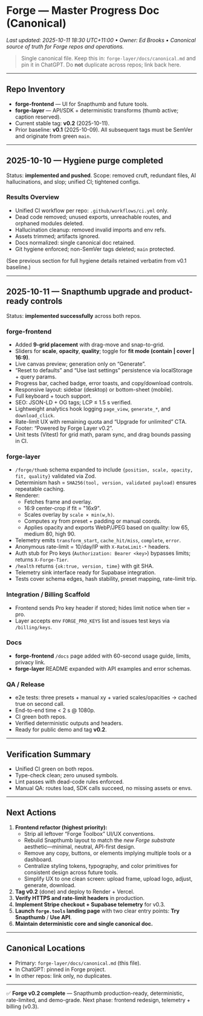 # Forge — Master Progress Doc (Canonical)
_Last updated: 2025-10-11 18:30 UTC+11:00 • Owner: Ed Brooks • Canonical source of truth for Forge repos and operations._

> Single canonical file. Keep this in: `forge-layer/docs/canonical.md` and pin it in ChatGPT. Do **not** duplicate across repos; link back here.

---

## Repo Inventory
- **forge-frontend** — UI for Snapthumb and future tools.  
- **forge-layer** — API/SDK + deterministic transforms (thumb active; caption reserved).  
- Current stable tag: **v0.2** (2025-10-11).  
- Prior baseline: **v0.1** (2025-10-09). All subsequent tags must be SemVer and originate from green `main`.

---

## 2025-10-10 — Hygiene purge completed
Status: **implemented and pushed**. Scope: removed cruft, redundant files, AI hallucinations, and slop; unified CI; tightened configs.

### Results Overview
- Unified CI workflow per repo: `.github/workflows/ci.yml` only.  
- Dead code removed; unused exports, unreachable routes, and orphaned modules deleted.  
- Hallucination cleanup: removed invalid imports and env refs.  
- Assets trimmed; artifacts ignored.  
- Docs normalized: single canonical doc retained.  
- Git hygiene enforced; non-SemVer tags deleted; `main` protected.  

(See previous section for full hygiene details retained verbatim from v0.1 baseline.)

---

## 2025-10-11 — Snapthumb upgrade and product-ready controls
Status: **implemented successfully** across both repos.

### forge-frontend
- Added **9-grid placement** with drag-move and snap-to-grid.  
- Sliders for **scale**, **opacity**, **quality**; toggle for **fit mode (contain | cover | 16:9)**.  
- Live canvas preview; generation only on “Generate”.  
- “Reset to defaults” and “Use last settings” persistence via localStorage + query params.  
- Progress bar, cached badge, error toasts, and copy/download controls.  
- Responsive layout: sidebar (desktop) or bottom-sheet (mobile).  
- Full keyboard + touch support.  
- SEO: JSON-LD + OG tags; LCP ≤ 1.5 s verified.  
- Lightweight analytics hook logging `page_view`, `generate_*`, and `download_click`.  
- Rate-limit UX with remaining quota and “Upgrade for unlimited” CTA.  
- Footer: “Powered by Forge Layer v0.2”.  
- Unit tests (Vitest) for grid math, param sync, and drag bounds passing in CI.

### forge-layer
- `/forge/thumb` schema expanded to include `{position, scale, opacity, fit, quality}` validated via Zod.  
- Determinism hash = `SHA256(tool, version, validated payload)` ensures repeatable caching.  
- Renderer:
  - Fetches frame and overlay.  
  - 16:9 center-crop if fit = "16x9".  
  - Scales overlay by `scale × min(w,h)`.  
  - Computes xy from preset + padding or manual coords.  
  - Applies opacity and exports WebP/JPEG based on quality: low 65, medium 80, high 90.  
- Telemetry emits `transform_start`, `cache_hit/miss`, `complete`, `error`.  
- Anonymous rate-limit = 10/day/IP with `X-RateLimit-*` headers.  
- Auth stub for Pro keys (`Authorization: Bearer <key>`) bypasses limits; returns `X-Forge-Tier`.  
- `/health` returns `{ok:true, version, time}` with git SHA.  
- Telemetry sink interface ready for Supabase integration.  
- Tests cover schema edges, hash stability, preset mapping, rate-limit trip.

### Integration / Billing Scaffold
- Frontend sends Pro key header if stored; hides limit notice when tier = pro.  
- Layer accepts env `FORGE_PRO_KEYS` list and issues test keys via `/billing/keys`.  

### Docs
- **forge-frontend** `/docs` page added with 60-second usage guide, limits, privacy link.  
- **forge-layer** README expanded with API examples and error schemas.  

### QA / Release
- e2e tests: three presets + manual xy + varied scales/opacities → cached true on second call.  
- End-to-end time < 2 s @ 1080p.  
- CI green both repos.  
- Verified deterministic outputs and headers.  
- Ready for public demo and tag **v0.2**.

---

## Verification Summary
- Unified CI green on both repos.  
- Type-check clean; zero unused symbols.  
- Lint passes with dead-code rules enforced.  
- Manual QA: routes load, SDK calls succeed, no missing assets or envs.  

---

## Next Actions
1. **Frontend refactor (highest priority):**  
   - Strip all leftover “Forge Toolbox” UI/UX conventions.  
   - Rebuild Snapthumb layout to match the *new Forge substrate* aesthetic—minimal, neutral, API-first design.  
   - Remove any copy, buttons, or elements implying multiple tools or a dashboard.  
   - Centralize styling tokens, typography, and color primitives for consistent design across future tools.  
   - Simplify UX to one clean screen: upload frame, upload logo, adjust, generate, download.  
2. **Tag v0.2** (done) and deploy to Render + Vercel.  
3. **Verify HTTPS and rate-limit headers** in production.  
4. **Implement Stripe checkout + Supabase telemetry** for v0.3.  
5. **Launch `forge.tools` landing page** with two clear entry points: **Try Snapthumb** / **Use API**.  
6. **Maintain deterministic core and single canonical doc.**

---

## Canonical Locations
- Primary: `forge-layer/docs/canonical.md` (this file).  
- In ChatGPT: pinned in Forge project.  
- In other repos: link only, no duplicates.  

---

✅ **Forge v0.2 complete** — Snapthumb production-ready, deterministic, rate-limited, and demo-grade. Next phase: frontend redesign, telemetry + billing (v0.3).
